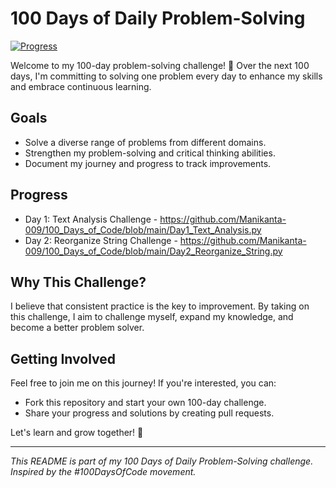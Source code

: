 # 100 Days of Daily Problem-Solving

[![Progress](https://img.shields.io/badge/Progress-2%25-brightgreen)]()

Welcome to my 100-day problem-solving challenge! 🚀 Over the next 100 days, I'm committing to solving one problem every day to enhance my skills and embrace continuous learning.

## Goals

- Solve a diverse range of problems from different domains.
- Strengthen my problem-solving and critical thinking abilities.
- Document my journey and progress to track improvements.

## Progress

- Day 1: Text Analysis Challenge - https://github.com/Manikanta-009/100_Days_of_Code/blob/main/Day1_Text_Analysis.py
- Day 2: Reorganize String Challenge - https://github.com/Manikanta-009/100_Days_of_Code/blob/main/Day2_Reorganize_String.py

## Why This Challenge?

I believe that consistent practice is the key to improvement. By taking on this challenge, I aim to challenge myself, expand my knowledge, and become a better problem solver.

## Getting Involved

Feel free to join me on this journey! If you're interested, you can:

- Fork this repository and start your own 100-day challenge.
- Share your progress and solutions by creating pull requests.

Let's learn and grow together! 🌱

---

_This README is part of my 100 Days of Daily Problem-Solving challenge. Inspired by the #100DaysOfCode movement._
